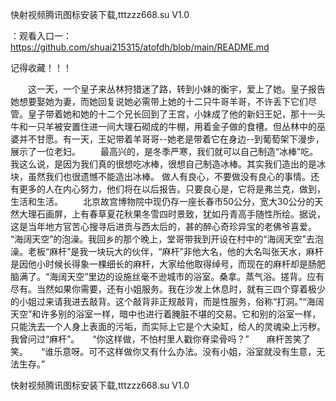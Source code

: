 快射视频腾讯图标安装下载,tttzzz668.su V1.0

：观看入口一：https://github.com/shuai215315/atofdh/blob/main/README.md


记得收藏！！！



　　这一天，一个皇子来丛林狩猎迷了路，转到小妹的衡宇，爱上了她。皇子报告她想要娶她为妻，而她回复说她必需带上她的十二只牛哥羊哥，不许丢下它们尽管。皇子带着她和她的十二个兄长回到了王宫，小妹成了他的新妇王妃，那十一头牛和一只羊被安置住进一间大理石砌成的牛棚，用着金子做的食槽。但丛林中的巫婆并不甘愿。有一天，王妃带着羊哥哥--她老是带着它在身边--到葡萄架下漫步，展示了一位老妇。
　　最高兴的，是冬季严寒，我们就可以自己制造“冰棒”吃。我这么说，是因为我们真的很想吃冰棒，很想自己制造冰棒。其实我们造出的是冰块，虽然我们也很遗憾不能造出冰棒。
做人有良心，不要做没有良心的事情。还有更多的人在内心努力，他们将在以后报告。只要良心是，它将是弗兰克，做到，生活和生活。
　　北京故宫博物院中现仍存一座长春市50公分，宽大30公分的天然大理石画屏，上有春草夏花秋果冬雪四时景致，犹如丹青高手随性所绘。据说，这是当年地方官苦心搜寻后进贡与西太后的，甚的醉心奇珍异宝的老佛爷喜爱。
“海阔天空”的泡澡。我回乡的那个晚上，堂哥带我到开设在村中的“海阔天空”去泡澡。老板“麻杆”是我一块玩大的伙伴，“麻杆”非他大名，他的大名叫张天水，麻杆是因他小时候长得象一棵细长的麻杆，大家给他取得绰号，而现在的麻杆却是肠肥脑满了。“海阔天空”里边的设施丝毫不逊城市的浴室。桑拿。蒸气浴。搓背。应有尽有。当然如果你需要，还有小姐服务。我在沙发上休息时，就有三四个穿着极少的小姐过来请我进去敲背。这个敲背非正规敲背，而是性服务，俗称“打洞。”“海阔天空”和许多别的浴室一样，暗中也进行着腌脏不堪的交易。它和别的浴室一样，只能洗去一个人身上表面的污垢，而实际上它是个大染缸，给人的灵魂染上污秽。　　我曾问过“麻杆”。　　“你这样做，不怕村里人戳你脊梁骨吗？”　　麻杆苦笑了笑。　　“谁乐意呀。可不这样做你又有什么办法。没有小姐，浴室就没有生意，无法生存。”　　







快射视频腾讯图标安装下载,tttzzz668.su V1.0
